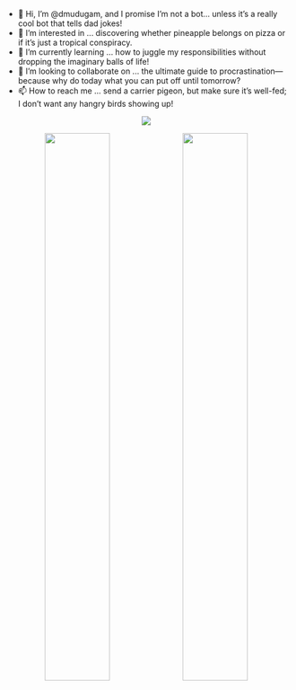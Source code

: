 - 👋 Hi, I’m @dmudugam, and I promise I’m not a bot... unless it’s a really cool bot that tells dad jokes!
- 👀 I’m interested in ... discovering whether pineapple belongs on pizza or if it’s just a tropical conspiracy.
- 🌱 I’m currently learning ... how to juggle my responsibilities without dropping the imaginary balls of life!
- 💞️ I’m looking to collaborate on ... the ultimate guide to procrastination—because why do today what you can put off until tomorrow?
- 📫 How to reach me ... send a carrier pigeon, but make sure it’s well-fed; I don’t want any hangry birds showing up!


<p align="center">
    <img id="preview" src="https://komarev.com/ghpvc/?username=dmudugam&color=green">
</p>

<p align="center">
    <a href="https://leetcode.com/drknzz/"><img width="48%" height="50%" src="https://leetcode.card.workers.dev/dineth17?theme=dark&font=baloo&extension=null&border=2&border_radius=8"></a>
    <a href="https://github.com/drknzz"><img width="48%" height="50%" src="https://github-readme-stats.vercel.app/api/top-langs/?username=dmudugam&theme=dark&hide=html,css,cmake&layout=compact&langs_count=5&bg_color=101010&hide_title=true"></a>
</p>

<!---
dmudugam/dmudugam is a ✨ special ✨ repository because its `README.md` (this file) appears on your GitHub profile.
You can click the Preview link to take a look at your changes.
--->
